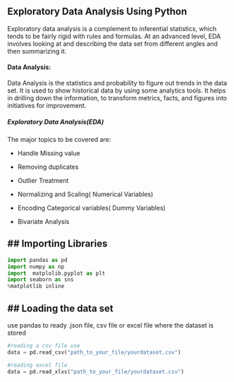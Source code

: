 ## Exploratory Data Analysis Using Python

Exploratory data analysis is a complement to inferential statistics, which tends to be fairly rigid with rules and formulas. At an advanced level, EDA involves looking at and describing the data set from different angles and then summarizing it.


#### Data Analysis:

Data Analysis is the statistics and probability to figure out trends in the data set. It is used to show historical data by using some analytics tools. It helps in drilling down the information, to transform metrics, facts, and figures into initiatives for improvement.


#####  Exploratory Data Analysis(EDA) 

The major topics to be covered are: 

* Handle Missing value

* Removing duplicates

* Outlier Treatment

* Normalizing and Scaling( Numerical Variables)

* Encoding Categorical variables( Dummy Variables)

* Bivariate Analysis


## ## Importing Libraries
~~~python
import pandas as pd
import numpy as np 
import  matplolib.pyplot as plt
import seaborn as sns 
%matplotlib inline 
~~~

## ## Loading the data set 

use pandas to ready .json file, csv file or excel file where the dataset is stored 

~~~python
#reading a csv file use 
data = pd.read_csv("path_to_your_file/yourdataset.csv")

#reading excel file
data = pd.read_xlxs("path_to_your_file/yourdataset.csv")
~~~
